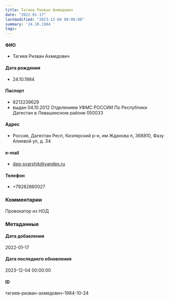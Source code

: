 ```yaml
---
title: Тагиев Ризван Ахмедович
date: "2022-01-17"
lastmodified: "2023-12-04 00:00:00"
summary: '24.10.1984 '
tags: 
---
```

<!--# pp1-->
<!--## Фигурант-->
<!--### Личные данные-->
#### ФИО
- Тагиев Ризван Ахмедович
#### Дата рождения
- 24.10.1984
#### Паспорт
- 8212239629
-  выдан 04.10.2012 Отделением УФМС РОССИИ По Республики Дагестан в Левашинском районе 050033
#### Адрес
- Россия, Дагестан Респ, Кизлярский р-н, им Жданова п, 368810, Фазу Алиевой ул, д. 34
#### e-mail
- dag-svarshik@yandex.ru
#### Телефон
- +79282860027
### Комментарии
Провокатор из НОД
### Метаданные
#### Дата добавления
2022-01-17
#### Дата последнего обновления
2023-12-04 00:00:00
#### ID
тагиев-ризван-ахмедович-1984-10-24
<!--## END;-->
